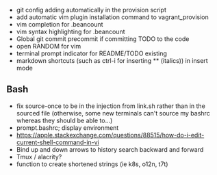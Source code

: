 - git config adding automatically in the provision script
- add automatic vim plugin installation command to vagrant_provision
- vim completion for .beancount
- vim syntax highlighting for .beancount
- Global git commit precommit if committing TODO to the code
- open RANDOM for vim
- terminal prompt indicator for README/TODO existing
- markdown shortcuts (such as ctrl-i for inserting ** (italics)) in insert mode

## Bash

- fix source-once to be in the injection from link.sh rather than in the sourced
  file (otherwise, some new terminals can't source my bashrc whereas they should
  be able to...)
- prompt.bashrc; display environment
- https://apple.stackexchange.com/questions/88515/how-do-i-edit-current-shell-command-in-vi
- Bind up and down arrows to history search backward and forward
- Tmux / alacrity?
- function to create shortened strings (ie k8s, o12n, t7t)

